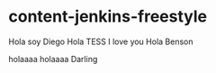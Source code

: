 # content-jenkins-freestyle
Hola soy Diego
Hola TESS
I love you
Hola Benson

holaaaa
holaaaa Darling
